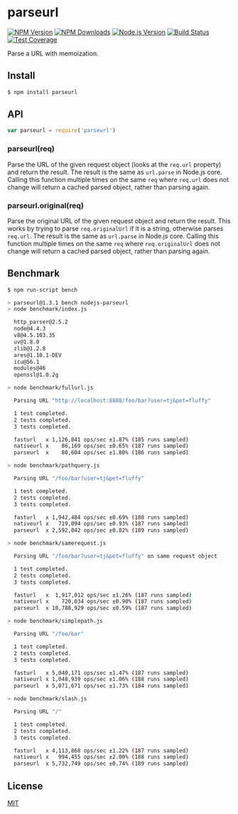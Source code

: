 # parseurl

[![NPM Version][npm-image]][npm-url]
[![NPM Downloads][downloads-image]][downloads-url]
[![Node.js Version][node-version-image]][node-version-url]
[![Build Status][travis-image]][travis-url]
[![Test Coverage][coveralls-image]][coveralls-url]

Parse a URL with memoization.

## Install

```sh
$ npm install parseurl
```

## API

```js
var parseurl = require('parseurl')
```

### parseurl(req)

Parse the URL of the given request object (looks at the `req.url` property)
and return the result. The result is the same as `url.parse` in Node.js core.
Calling this function multiple times on the same `req` where `req.url` does
not change will return a cached parsed object, rather than parsing again.

### parseurl.original(req)

Parse the original URL of the given request object and return the result.
This works by trying to parse `req.originalUrl` if it is a string, otherwise
parses `req.url`. The result is the same as `url.parse` in Node.js core.
Calling this function multiple times on the same `req` where `req.originalUrl`
does not change will return a cached parsed object, rather than parsing again.

## Benchmark

```bash
$ npm run-script bench

> parseurl@1.3.1 bench nodejs-parseurl
> node benchmark/index.js

  http_parser@2.5.2
  node@4.4.3
  v8@4.5.103.35
  uv@1.8.0
  zlib@1.2.8
  ares@1.10.1-DEV
  icu@56.1
  modules@46
  openssl@1.0.2g

> node benchmark/fullurl.js

  Parsing URL "http://localhost:8888/foo/bar?user=tj&pet=fluffy"

  1 test completed.
  2 tests completed.
  3 tests completed.

  fasturl   x 1,126,841 ops/sec ±1.87% (185 runs sampled)
  nativeurl x    86,169 ops/sec ±0.65% (187 runs sampled)
  parseurl  x    80,604 ops/sec ±1.80% (186 runs sampled)

> node benchmark/pathquery.js

  Parsing URL "/foo/bar?user=tj&pet=fluffy"

  1 test completed.
  2 tests completed.
  3 tests completed.

  fasturl   x 1,942,484 ops/sec ±0.69% (188 runs sampled)
  nativeurl x   719,094 ops/sec ±0.93% (187 runs sampled)
  parseurl  x 2,592,042 ops/sec ±0.82% (189 runs sampled)

> node benchmark/samerequest.js

  Parsing URL "/foo/bar?user=tj&pet=fluffy" on same request object

  1 test completed.
  2 tests completed.
  3 tests completed.

  fasturl   x  1,917,012 ops/sec ±1.26% (187 runs sampled)
  nativeurl x    720,034 ops/sec ±0.90% (187 runs sampled)
  parseurl  x 10,788,929 ops/sec ±0.59% (187 runs sampled)

> node benchmark/simplepath.js

  Parsing URL "/foo/bar"

  1 test completed.
  2 tests completed.
  3 tests completed.

  fasturl   x 5,040,171 ops/sec ±1.47% (187 runs sampled)
  nativeurl x 1,048,939 ops/sec ±1.06% (188 runs sampled)
  parseurl  x 5,071,671 ops/sec ±1.73% (184 runs sampled)

> node benchmark/slash.js

  Parsing URL "/"

  1 test completed.
  2 tests completed.
  3 tests completed.

  fasturl   x 4,113,868 ops/sec ±1.22% (187 runs sampled)
  nativeurl x   994,455 ops/sec ±2.00% (188 runs sampled)
  parseurl  x 5,732,749 ops/sec ±0.74% (189 runs sampled)
```

## License

  [MIT](LICENSE)

[npm-image]: https://img.shields.io/npm/v/parseurl.svg
[npm-url]: https://npmjs.org/package/parseurl
[node-version-image]: https://img.shields.io/node/v/parseurl.svg
[node-version-url]: https://nodejs.org/en/download/
[travis-image]: https://img.shields.io/travis/pillarjs/parseurl/master.svg
[travis-url]: https://travis-ci.org/pillarjs/parseurl
[coveralls-image]: https://img.shields.io/coveralls/pillarjs/parseurl/master.svg
[coveralls-url]: https://coveralls.io/r/pillarjs/parseurl?branch=master
[downloads-image]: https://img.shields.io/npm/dm/parseurl.svg
[downloads-url]: https://npmjs.org/package/parseurl
